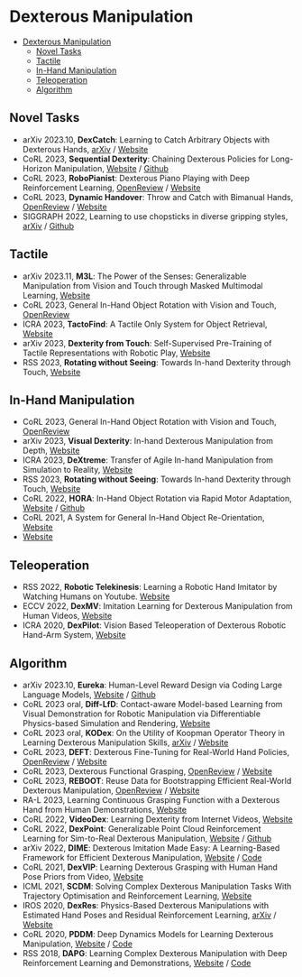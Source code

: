 # Dexterous Manipulation

- [Dexterous Manipulation](#dexterous-manipulation)
  - [Novel Tasks](#novel-tasks)
  - [Tactile](#tactile)
  - [In-Hand Manipulation](#in-hand-manipulation)
  - [Teleoperation](#teleoperation)
  - [Algorithm](#algorithm)



## Novel Tasks
- arXiv 2023.10, **DexCatch**: Learning to Catch Arbitrary Objects with Dexterous Hands, [arXiv](https://arxiv.org/abs/2310.08809) / [Website](https://dexcatch.github.io/)
- CoRL 2023, **Sequential Dexterity**: Chaining Dexterous Policies for Long-Horizon Manipulation, [Website](https://sequential-dexterity.github.io/) / [Github](https://github.com/sequential-dexterity/SeqDex)
- CoRL 2023, **RoboPianist**: Dexterous Piano Playing with Deep Reinforcement Learning, [OpenReview](https://openreview.net/forum?id=HDYMjiukjn) / [Website](https://robopianist.github.io/)
- CoRL 2023, **Dynamic Handover**: Throw and Catch with Bimanual Hands, [OpenReview](https://openreview.net/forum?id=3Z3Z3Z3Z3Z3) / [Website](https://binghao-huang.github.io/dynamic_handover/)
- SIGGRAPH 2022, Learning to use chopsticks in diverse gripping styles, [arXiv](https://arxiv.org/abs/2205.14313) / [Github](https://github.com/chopsticks-research2022/learning2usechopsticks)


## Tactile
- arXiv 2023.11, **M3L**: The Power of the Senses: Generalizable Manipulation from Vision and Touch through Masked Multimodal Learning, [Website](https://sferrazza.cc/m3l_site/)
- CoRL 2023, General In-Hand Object Rotation with Vision and Touch, [OpenReview](https://openreview.net/pdf?id=RN00jfIV-X)
- ICRA 2023, **TactoFind**: A Tactile Only System for Object Retrieval, [Website](https://taochenshh.github.io/projects/tactofind#)
- arXiv 2023, **Dexterity from Touch**: Self-Supervised Pre-Training of Tactile Representations with Robotic Play, [Website](https://tactile-dexterity.github.io/)
- RSS 2023, **Rotating without Seeing**: Towards In-hand Dexterity through Touch, [Website](https://touchdexterity.github.io/)


## In-Hand Manipulation
- CoRL 2023, General In-Hand Object Rotation with Vision and Touch, [OpenReview](https://openreview.net/pdf?id=RN00jfIV-X)
- arXiv 2023, **Visual Dexterity**: In-hand Dexterous Manipulation from Depth, [Website](https://taochenshh.github.io/projects/visual-dexterity)
- ICRA 2023, **DeXtreme**: Transfer of Agile In-hand Manipulation from Simulation to Reality, [Website](https://dextreme.org/)
- RSS 2023, **Rotating without Seeing**: Towards In-hand Dexterity through Touch, [Website](https://touchdexterity.github.io/)
- CoRL 2022, **HORA**: In-Hand Object Rotation via Rapid Motor Adaptation, [Website](https://haozhi.io/hora/) / [Github](https://github.com/HaozhiQi/hora/)
- CoRL 2021, A System for General In-Hand Object Re-Orientation, [Website](https://taochenshh.github.io/projects/in-hand-reorientation)
- [Website](https://dextreme.org/)

## Teleoperation
- RSS 2022, **Robotic Telekinesis**: Learning a Robotic Hand Imitator by Watching Humans on Youtube. [Website](https://robotic-telekinesis.github.io/)
- ECCV 2022, **DexMV**: Imitation Learning for Dexterous Manipulation from Human Videos, [Website](https://yzqin.github.io/dexmv/)
- ICRA 2020, **DexPilot**: Vision Based Teleoperation of  Dexterous Robotic Hand-Arm System, [Website](https://sites.google.com/view/dex-pilot)


## Algorithm
- arXiv 2023.10, **Eureka**: Human-Level Reward Design via Coding Large Language Models, [Website](https://eureka-research.github.io/) / [Github](https://github.com/eureka-research/Eureka)
- CoRL 2023 oral, **Diff-LfD**: Contact-aware Model-based Learning from Visual Demonstration for Robotic Manipulation via Differentiable Physics-based Simulation and Rendering, [Website](https://sites.google.com/view/diff-lfd)
- CoRL 2023 oral, **KODex**: On the Utility of Koopman Operator Theory in Learning Dexterous Manipulation Skills, [arXiv](https://arxiv.org/abs/2303.13446) / [Website](https://sites.google.com/view/kodex-corl)
- CoRL 2023, **DEFT**: Dexterous Fine-Tuning for Real-World Hand Policies, [OpenReview](https://openreview.net/forum?id=wH23nZpVTF6) / [Website](https://dexterous-finetuning.github.io/)
- CoRL 2023, Dexterous Functional Grasping, [OpenReview](https://openreview.net/forum?id=93qz1k6_6h) / [Website](https://dexfunc.github.io/)
- CoRL 2023, **REBOOT**: Reuse Data for Bootstrapping Efficient Real-World Dexterous Manipulation, [OpenReview](https://openreview.net/forum?id=ckeT8cMz_A) / [Website](https://sites.google.com/view/reboot-dexterous)
- RA-L 2023, Learning Continuous Grasping Function with a Dexterous Hand from Human Demonstrations, [Website](https://arxiv.org/abs/2207.05053)
- CoRL 2022, **VideoDex**: Learning Dexterity from Internet Videos, [Website](https://video-dex.github.io/)
- CoRL 2022, **DexPoint**: Generalizable Point Cloud Reinforcement Learning for Sim-to-Real Dexterous Manipulation, [Website](https://yzqin.github.io/dexpoint/) / [Github](https://github.com/yzqin/dexpoint-release)
- arXiv 2022, **DIME**: Dexterous Imitation Made Easy: A Learning-Based Framework for Efficient Dexterous Manipulation, [Website](https://nyu-robot-learning.github.io/dime/) / [Code](https://github.com/NYU-robot-learning/DIME-Models)
- CoRL 2021, **DexVIP**: Learning Dexterous Grasping with Human Hand Pose Priors from Video, [Website](https://vision.cs.utexas.edu/projects/dexvip-dexterous-grasp-pose-prior/)
- ICML 2021, **SCDM**: Solving Complex Dexterous Manipulation Tasks With Trajectory Optimisation and Reinforcement Learning, [Website](https://dexterous-manipulation.github.io/)
- IROS 2020, **DexRes**: Physics-Based Dexterous Manipulations with Estimated Hand Poses and Residual Reinforcement Learning, [arXiv](https://arxiv.org/abs/2008.03285) / [Website](https://sites.google.com/view/dexres/)
- CoRL 2020, **PDDM**: Deep Dynamics Models for Learning Dexterous Manipulation, [Website](https://sites.google.com/view/pddm/) / [Code](https://github.com/google-research/pddm)
- RSS 2018, **DAPG**: Learning Complex Dexterous Manipulation with Deep Reinforcement Learning and Demonstrations, [Website](https://sites.google.com/view/deeprl-dexterous-manipulation) / [Code](https://github.com/aravindr93/hand_dapg)

